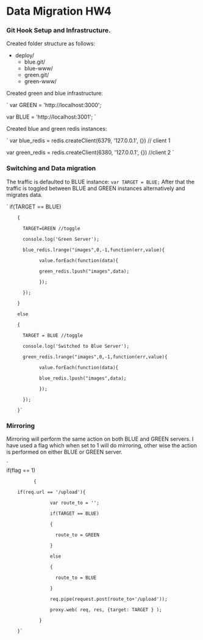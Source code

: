 # Data Migration HW4

### Git Hook Setup and Infrastructure.

Created folder structure as follows:

* deploy/
  * blue.git/
  * blue-www/
  * green.git/
  * green-www/

Created green and blue infrastructure:

` var GREEN = 'http://localhost:3000';
 
  var BLUE  = 'http://localhost:3001'; `

Created blue and green redis instances:

` var blue_redis = redis.createClient(6379, '127.0.0.1', {}) // client 1
 
  var green_redis = redis.createClient(6380, '127.0.0.1', {}) //client 2 `


### Switching and Data migration

The traffic is defaulted to BLUE instance: 
`var TARGET = BLUE;`
After that the traffic is toggled between BLUE and GREEN instances alternatively and migrates data.

`
	if(TARGET == BLUE)
  
        {
  
          TARGET=GREEN //toggle

          console.log('Green Server');

          blue_redis.lrange("images",0,-1,function(err,value){

                value.forEach(function(data){

                green_redis.lpush("images",data);
       
                });
  
          });
  
        }
  
        else
  
        {
  
          TARGET = BLUE //toggle
  
          console.log('Switched to Blue Server');
  
          green_redis.lrange("images",0,-1,function(err,value){
  
                value.forEach(function(data){
  
                blue_redis.lpush("images",data);
  
                });
  
          });
  
        }`

### Mirroring

Mirroring will perform the same action on both BLUE and GREEN servers. I have used a flag which when set to 1 will do mirroring, other wise the action is performed on either BLUE or GREEN server.

`  
	if(flag == 1)
  
              {

		if(req.url == '/upload'){
  
                    var route_to = '';
  
                    if(TARGET == BLUE)
  
                    {
  
                      route_to = GREEN
  
                    }
  
                    else
  
                    {
  
                      route_to = BLUE
  
                    }
  
                    req.pipe(request.post(route_to+'/upload'));
  
                    proxy.web( req, res, {target: TARGET } );
  
              	}

		}`


